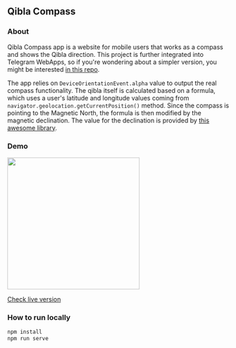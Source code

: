 ## Qibla Compass

### About
Qibla Compass app is a website for mobile users that works as a compass and shows the Qibla direction. 
This project is further integrated into Telegram WebApps, so if you're wondering about a simpler version, you might be interested [in this repo](https://github.com/truth7eeker/qibla-app-web).

The app relies on `DeviceOrientationEvent.alpha` value to output the real compass functionality. The qibla itself is calculated based on a formula, which uses 
a user's latitude and longitude values coming from `navigator.geolocation.getCurrentPosition()` method. Since the compass is pointing to the Magnetic North, the formula is
then modified by the magnetic declination. The value for the declination is provided by [this awesome library](https://github.com/naturalatlas/geomagnetism).

### Demo
<img src="http://dl3.joxi.net/drive/2023/01/23/0050/3554/3292642/42/25665dad35.jpg" width="300" />

[Check live version](https://time-salyat.com)

### How to run locally
```sh
npm install
npm run serve
